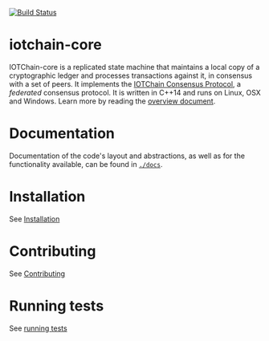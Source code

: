 [![Build Status](https://travis-ci.org/iotbda/iotchain-core.svg?branch=auto)](https://travis-ci.org/iotbda/iotchain-core)


# iotchain-core

IOTChain-core is a replicated state machine that maintains a local copy of a cryptographic ledger and processes transactions against it, in consensus with a set of peers.
It implements the [IOTChain Consensus Protocol](https://github.com/iotbda/iotchain-core/blob/master/src/icp/readme.md), a _federated_ consensus protocol.
It is written in C++14 and runs on Linux, OSX and Windows.
Learn more by reading the [overview document](https://github.com/iotbda/iotchain-core/blob/master/docs/readme.md).

# Documentation

Documentation of the code's layout and abstractions, as well as for the
functionality available, can be found in
[`./docs`](https://github.com/iotbda/iotchain-core/tree/master/docs).

# Installation

See [Installation](./INSTALL.md)

# Contributing

See [Contributing](./CONTRIBUTING.md)

# Running tests

See [running tests](./CONTRIBUTING.md#running-tests)
